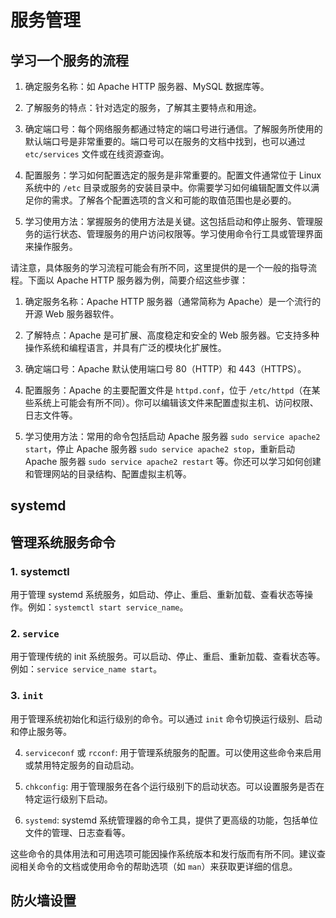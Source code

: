 # 服务管理

## 学习一个服务的流程

1. 确定服务名称：如 Apache HTTP 服务器、MySQL 数据库等。

2. 了解服务的特点：针对选定的服务，了解其主要特点和用途。

3. 确定端口号：每个网络服务都通过特定的端口号进行通信。了解服务所使用的默认端口号是非常重要的。端口号可以在服务的文档中找到，也可以通过 `etc/services` 文件或在线资源查询。

4. 配置服务：学习如何配置选定的服务是非常重要的。配置文件通常位于 Linux 系统中的 `/etc` 目录或服务的安装目录中。你需要学习如何编辑配置文件以满足你的需求。了解各个配置选项的含义和可能的取值范围也是必要的。

5. 学习使用方法：掌握服务的使用方法是关键。这包括启动和停止服务、管理服务的运行状态、管理服务的用户访问权限等。学习使用命令行工具或管理界面来操作服务。

请注意，具体服务的学习流程可能会有所不同，这里提供的是一个一般的指导流程。下面以 Apache HTTP 服务器为例，简要介绍这些步骤：

1. 确定服务名称：Apache HTTP 服务器（通常简称为 Apache）是一个流行的开源 Web 服务器软件。

2. 了解特点：Apache 是可扩展、高度稳定和安全的 Web 服务器。它支持多种操作系统和编程语言，并具有广泛的模块化扩展性。

3. 确定端口号：Apache 默认使用端口号 80（HTTP）和 443（HTTPS）。

4. 配置服务：Apache 的主要配置文件是 `httpd.conf`，位于 `/etc/httpd`（在某些系统上可能会有所不同）。你可以编辑该文件来配置虚拟主机、访问权限、日志文件等。

5. 学习使用方法：常用的命令包括启动 Apache 服务器 `sudo service apache2 start`，停止 Apache 服务器 `sudo service apache2 stop`，重新启动 Apache 服务器 `sudo service apache2 restart` 等。你还可以学习如何创建和管理网站的目录结构、配置虚拟主机等。

## systemd


## 管理系统服务命令

### 1. systemctl

用于管理 systemd 系统服务，如启动、停止、重启、重新加载、查看状态等操作。例如：`systemctl start service_name`。

### 2. `service`

用于管理传统的 init 系统服务。可以启动、停止、重启、重新加载、查看状态等。例如：`service service_name start`。

### 3. `init`

用于管理系统初始化和运行级别的命令。可以通过 `init` 命令切换运行级别、启动和停止服务等。

4. `serviceconf` 或 `rcconf`: 用于管理系统服务的配置。可以使用这些命令来启用或禁用特定服务的自动启动。

5. `chkconfig`: 用于管理服务在各个运行级别下的启动状态。可以设置服务是否在特定运行级别下启动。

6. `systemd`: systemd 系统管理器的命令工具，提供了更高级的功能，包括单位文件的管理、日志查看等。

这些命令的具体用法和可用选项可能因操作系统版本和发行版而有所不同。建议查阅相关命令的文档或使用命令的帮助选项（如 `man`）来获取更详细的信息。

## 防火墙设置

